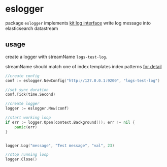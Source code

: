 # eslogger
package `eslogger` implements [kit log interface](https://github.com/go-kit/log) write log message into elasticsearch datastream

## usage
create a logger with streamName `logs-test-log`. 

streamName should match one of index templates index patterns
[for detail](https://www.elastic.co/guide/en/elasticsearch/reference/current/data-streams.html)
```go
//create config
conf := eslogger.NewConfig("http://127.0.0.1:9200", "logs-test-log")

//set sync duration
conf.Tick(time.Second)

//create logger
logger := eslogger.New(conf)

//start working loop
if err := logger.Open(context.Background()); err != nil {
    panic(err)
}


logger.Log("message", "Test message", "val", 23)

//stop running loop
logger.Close()
```